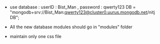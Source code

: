  * use database : userID : Bist_Man , password : qwerty123
   DB = "mongodb+srv://Bist_Man:qwerty123@cluster0.uurus.mongodb.net/nitjDB"; 
 
 * All the new database modules should go in "modules" folder 
 * maintain only one css file
